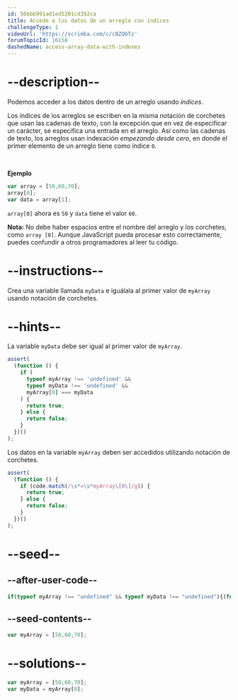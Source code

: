 ```yaml
---
id: 56bbb991ad1ed5201cd392ca
title: Accede a los datos de un arreglo con índices
challengeType: 1
videoUrl: 'https://scrimba.com/c/cBZQbTz'
forumTopicId: 16158
dashedName: access-array-data-with-indexes
---
```


# --description--

Podemos acceder a los datos dentro de un arreglo usando <dfn>índices</dfn>.

Los índices de los arreglos se escriben en la misma notación de corchetes que usan las cadenas de texto, con la excepción que en vez de especificar un carácter, se especifica una entrada en el arreglo. Así como las cadenas de texto, los arreglos usan indexación <dfn>empezando desde cero</dfn>, en donde el primer elemento de un arreglo tiene como índice `0`.

<br>

**Ejemplo**

```js
var array = [50,60,70];
array[0];
var data = array[1];
```

`array[0]` ahora es `50` y `data` tiene el valor `60`.

**Nota:** No debe haber espacios entre el nombre del arreglo y los corchetes, como `array [0]`. Aunque JavaScript pueda procesar esto correctamente, puedes confundir a otros programadores al leer tu código.

# --instructions--

Crea una variable llamada `myData` e iguálala al primer valor de `myArray` usando notación de corchetes.

# --hints--

La variable `myData` debe ser igual al primer valor de `myArray`.

```js
assert(
  (function () {
    if (
      typeof myArray !== 'undefined' &&
      typeof myData !== 'undefined' &&
      myArray[0] === myData
    ) {
      return true;
    } else {
      return false;
    }
  })()
);
```

Los datos en la variable `myArray` deben ser accedidos utilizando notación de corchetes.

```js
assert(
  (function () {
    if (code.match(/\s*=\s*myArray\[0\]/g)) {
      return true;
    } else {
      return false;
    }
  })()
);
```

# --seed--

## --after-user-code--

```js
if(typeof myArray !== "undefined" && typeof myData !== "undefined"){(function(y,z){return 'myArray = ' + JSON.stringify(y) + ', myData = ' + JSON.stringify(z);})(myArray, myData);}
```

## --seed-contents--

```js
var myArray = [50,60,70];


```

# --solutions--

```js
var myArray = [50,60,70];
var myData = myArray[0];
```
